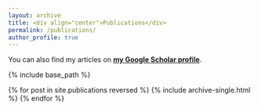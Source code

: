 ```yaml
---
layout: archive
title: <div align="center">Publications</div>
permalink: /publications/
author_profile: true
---
```


You can also find my articles on <a href="https://scholar.google.com/citations?user=hc4y0ZsAAAAJ&hl=en" target="_blank">**my Google Scholar profile**</a>.

{% include base_path %}

{% for post in site.publications reversed %}
  {% include archive-single.html %}
{% endfor %}
